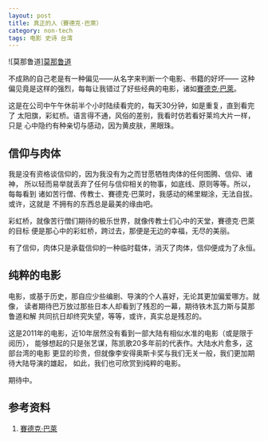 ```yaml
---
layout: post
title: 真正的人（賽德克·巴萊）
category: non-tech
tags: 电影 史诗 台湾
---
```


![莫那鲁道][莫那鲁道](/assets/images/saideke.jpg)

不成熟的自己老是有一种偏见——从名字来判断一个电影、书籍的好坏——
这种偏见竟是这样的强烈，每每让我错过了好些经典的电影，诸如[賽德克·巴萊][賽德克·巴萊]。

这是在公司中午午休前半个小时陆续看完的，每天30分钟，如是重复，直到看完了
太阳旗，彩虹桥。语言得不通，风俗的差别，我看时仿若看好莱坞大片一样，只是
心中隐约有种亲切与感动，因为黄皮肤，黑眼珠。

## 信仰与肉体

我是没有资格谈信仰的，因为我没有为之而甘愿牺牲肉体的任何图腾、信仰、诸神，
所以轻而易举就丢弃了任何与信仰相关的物事，如底线、原则等等。所以，每每看到
诸如苦行僧、传教士、賽德克·巴萊时，我感动的稀里糊涂，无法自拔。或许，这就是
不拥有的东西总是最美的缘由吧。

彩虹桥，就像苦行僧们期待的极乐世界，就像传教士们心中的天堂，賽德克·巴萊的目标
便是那心中的彩虹桥，跨过去，那便是无边的幸福，无尽的美丽。

有了信仰，肉体只是承载信仰的一种临时载体，消灭了肉体，信仰便成为了永恒。

## 纯粹的电影

电影，或基于历史，那自应少些编剧、导演的个人喜好，无论其更加偏爱哪方。就像，
读者期待巴万放过那些日本人却看到了残忍的一幕，期待铁木瓦力斯与莫那鲁道和解
共同抗日却终究失望，等等，或许，真实总是残忍的。

这是2011年的电影，近10年居然没有看到一部大陆有相似水准的电影（或是限于阅历），
能够想起的只是张艺谋，陈凯歌20多年前的代表作。大陆水片愈多，这部台湾的电影
更显的珍贵，但就像李安得奥斯卡奖与我们无关一般，我们更加期待大陆导演的雄起，
如此，我们也可欣赏到纯粹的电影。

期待中。


## 参考资料
1. [賽德克·巴萊][賽德克·巴萊]


[賽德克·巴萊]:http://movie.douban.com/subject/6393127/

